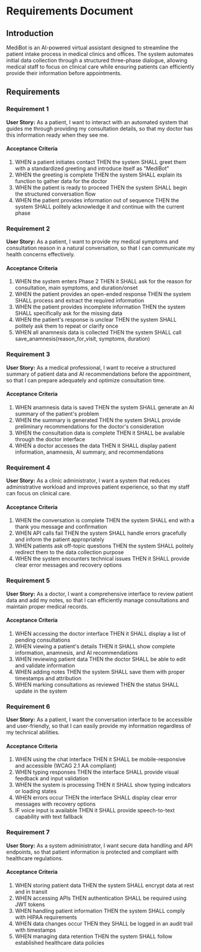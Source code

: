# Requirements Document

## Introduction

MediBot is an AI-powered virtual assistant designed to streamline the patient intake process in medical clinics and offices. The system automates initial data collection through a structured three-phase dialogue, allowing medical staff to focus on clinical care while ensuring patients can efficiently provide their information before appointments.

## Requirements

### Requirement 1

**User Story:** As a patient, I want to interact with an automated system that guides me through providing my consultation details, so that my doctor has this information ready when they see me.

#### Acceptance Criteria

1. WHEN a patient initiates contact THEN the system SHALL greet them with a standardized greeting and introduce itself as "MediBot"
2. WHEN the greeting is complete THEN the system SHALL explain its function to gather data for the doctor
3. WHEN the patient is ready to proceed THEN the system SHALL begin the structured conversation flow
4. WHEN the patient provides information out of sequence THEN the system SHALL politely acknowledge it and continue with the current phase

### Requirement 2

**User Story:** As a patient, I want to provide my medical symptoms and consultation reason in a natural conversation, so that I can communicate my health concerns effectively.

#### Acceptance Criteria

1. WHEN the system enters Phase 2 THEN it SHALL ask for the reason for consultation, main symptoms, and duration/onset
2. WHEN the patient provides an open-ended response THEN the system SHALL process and extract the required information
3. WHEN the patient provides incomplete information THEN the system SHALL specifically ask for the missing data
4. WHEN the patient's response is unclear THEN the system SHALL politely ask them to repeat or clarify once
5. WHEN all anamnesis data is collected THEN the system SHALL call save_anamnesis(reason_for_visit, symptoms, duration)

### Requirement 3

**User Story:** As a medical professional, I want to receive a structured summary of patient data and AI recommendations before the appointment, so that I can prepare adequately and optimize consultation time.

#### Acceptance Criteria

1. WHEN anamnesis data is saved THEN the system SHALL generate an AI summary of the patient's problem
2. WHEN the summary is generated THEN the system SHALL provide preliminary recommendations for the doctor's consideration
3. WHEN the consultation data is complete THEN it SHALL be available through the doctor interface
4. WHEN a doctor accesses the data THEN it SHALL display patient information, anamnesis, AI summary, and recommendations

### Requirement 4

**User Story:** As a clinic administrator, I want a system that reduces administrative workload and improves patient experience, so that my staff can focus on clinical care.

#### Acceptance Criteria

1. WHEN the conversation is complete THEN the system SHALL end with a thank you message and confirmation
2. WHEN API calls fail THEN the system SHALL handle errors gracefully and inform the patient appropriately
3. WHEN patients ask off-topic questions THEN the system SHALL politely redirect them to the data collection purpose
4. WHEN the system encounters technical issues THEN it SHALL provide clear error messages and recovery options

### Requirement 5

**User Story:** As a doctor, I want a comprehensive interface to review patient data and add my notes, so that I can efficiently manage consultations and maintain proper medical records.

#### Acceptance Criteria

1. WHEN accessing the doctor interface THEN it SHALL display a list of pending consultations
2. WHEN viewing a patient's details THEN it SHALL show complete information, anamnesis, and AI recommendations
3. WHEN reviewing patient data THEN the doctor SHALL be able to edit and validate information
4. WHEN adding notes THEN the system SHALL save them with proper timestamps and attribution
5. WHEN marking consultations as reviewed THEN the status SHALL update in the system

### Requirement 6

**User Story:** As a patient, I want the conversation interface to be accessible and user-friendly, so that I can easily provide my information regardless of my technical abilities.

#### Acceptance Criteria

1. WHEN using the chat interface THEN it SHALL be mobile-responsive and accessible (WCAG 2.1 AA compliant)
2. WHEN typing responses THEN the interface SHALL provide visual feedback and input validation
3. WHEN the system is processing THEN it SHALL show typing indicators or loading states
4. WHEN errors occur THEN the interface SHALL display clear error messages with recovery options
5. IF voice input is available THEN it SHALL provide speech-to-text capability with text fallback

### Requirement 7

**User Story:** As a system administrator, I want secure data handling and API endpoints, so that patient information is protected and compliant with healthcare regulations.

#### Acceptance Criteria

1. WHEN storing patient data THEN the system SHALL encrypt data at rest and in transit
2. WHEN accessing APIs THEN authentication SHALL be required using JWT tokens
3. WHEN handling patient information THEN the system SHALL comply with HIPAA requirements
4. WHEN data changes occur THEN they SHALL be logged in an audit trail with timestamps
5. WHEN managing data retention THEN the system SHALL follow established healthcare data policies